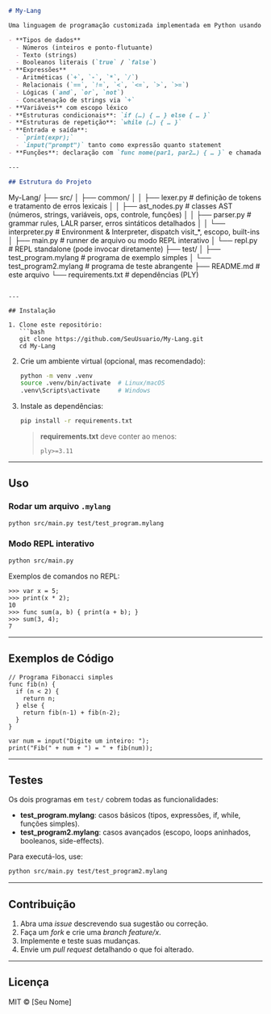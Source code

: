 ```markdown
# My-Lang

Uma linguagem de programação customizada implementada em Python usando PLY (lex & yacc). Ela suporta:

- **Tipos de dados**  
  - Números (inteiros e ponto-flutuante)  
  - Texto (strings)  
  - Booleanos literais (`true` / `false`)  
- **Expressões**  
  - Aritméticas (`+`, `-`, `*`, `/`)  
  - Relacionais (`==`, `!=`, `<`, `<=`, `>`, `>=`)  
  - Lógicas (`and`, `or`, `not`)  
  - Concatenação de strings via `+`  
- **Variáveis** com escopo léxico  
- **Estruturas condicionais**: `if (…) { … } else { … }`  
- **Estruturas de repetição**: `while (…) { … }`  
- **Entrada e saída**:  
  - `print(expr);`  
  - `input("prompt")` tanto como expressão quanto statement  
- **Funções**: declaração com `func nome(par1, par2…) { … }` e chamada `nome(arg1, arg2…);`

---

## Estrutura do Projeto

```

My-Lang/
├── src/
│   ├── common/
│   │   ├── lexer.py         # definição de tokens e tratamento de erros lexicais
│   │   ├── ast\_nodes.py     # classes AST (números, strings, variáveis, ops, controle, funções)
│   │   ├── parser.py        # grammar rules, LALR parser, erros sintáticos detalhados
│   │   └── interpreter.py   # Environment & Interpreter, dispatch visit\_\*, escopo, built-ins
│   ├── main.py              # runner de arquivo ou modo REPL interativo
│   └── repl.py              # REPL standalone (pode invocar diretamente)
├── test/
│   ├── test\_program.mylang  # programa de exemplo simples
│   └── test\_program2.mylang # programa de teste abrangente
├── README.md                # este arquivo
└── requirements.txt         # dependências (PLY)

````

---

## Instalação

1. Clone este repositório:
   ```bash
   git clone https://github.com/SeuUsuario/My-Lang.git
   cd My-Lang
````

2. Crie um ambiente virtual (opcional, mas recomendado):

   ```bash
   python -m venv .venv
   source .venv/bin/activate  # Linux/macOS
   .venv\Scripts\activate     # Windows
   ```

3. Instale as dependências:

   ```bash
   pip install -r requirements.txt
   ```

   > **requirements.txt** deve conter ao menos:
   >
   > ```
   > ply>=3.11
   > ```

---

## Uso

### Rodar um arquivo `.mylang`

```bash
python src/main.py test/test_program.mylang
```

### Modo REPL interativo

```bash
python src/main.py
```

Exemplos de comandos no REPL:

```
>>> var x = 5;
>>> print(x * 2);
10
>>> func sum(a, b) { print(a + b); }
>>> sum(3, 4);
7
```

---

## Exemplos de Código

```mylang
// Programa Fibonacci simples
func fib(n) {
  if (n < 2) {
    return n;
  } else {
    return fib(n-1) + fib(n-2);
  }
}

var num = input("Digite um inteiro: ");
print("Fib(" + num + ") = " + fib(num));
```

---

## Testes

Os dois programas em `test/` cobrem todas as funcionalidades:

* **test\_program.mylang**: casos básicos (tipos, expressões, if, while, funções simples).
* **test\_program2.mylang**: casos avançados (escopo, loops aninhados, booleanos, side-effects).

Para executá-los, use:

```bash
python src/main.py test/test_program2.mylang
```

---

## Contribuição

1. Abra uma *issue* descrevendo sua sugestão ou correção.
2. Faça um *fork* e crie uma *branch feature/x*.
3. Implemente e teste suas mudanças.
4. Envie um *pull request* detalhando o que foi alterado.

---

## Licença

MIT © \[Seu Nome]

```
```
